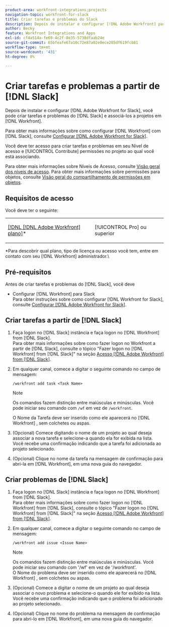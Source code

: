 ```yaml
---
product-area: workfront-integrations;projects
navigation-topic: workfront-for-slack
title: Criar tarefas e problemas do Slack
description: Depois de instalar e configurar [!DNL Adobe Workfront] para o Slack, você pode criar tarefas e problemas do Slack e associá-las a projetos no Workfront.
author: Becky
feature: Workfront Integrations and Apps
exl-id: cf4a514a-fe69-4c2f-8e35-5738dfaab24e
source-git-commit: 65bfeafe67a10c72e87a02e0ece285df619fcb81
workflow-type: tm+mt
source-wordcount: '431'
ht-degree: 0%

---
```


# Criar tarefas e problemas a partir de [!DNL Slack]

Depois de instalar e configurar [!DNL Adobe Workfront for Slack], você pode criar tarefas e problemas do [!DNL Slack] e associá-los a projetos em [!DNL Workfront].

Para obter mais informações sobre como configurar [!DNL Workfront] com [!DNL Slack], consulte [Configurar [!DNL Adobe Workfront for Slack]](../../workfront-integrations-and-apps/using-workfront-with-slack/configure-workfront-for-slack.md).

Você deve ter acesso para criar tarefas e problemas em seu Nível de acesso e [!UICONTROL Contribute] permissões no projeto ao qual você está associando.

Para obter mais informações sobre Níveis de Acesso, consulte [Visão geral dos níveis de acesso](../../administration-and-setup/add-users/access-levels-and-object-permissions/access-levels-overview.md). Para obter mais informações sobre permissões para objetos, consulte [Visão geral do compartilhamento de permissões em objetos](../../workfront-basics/grant-and-request-access-to-objects/sharing-permissions-on-objects-overview.md).

## Requisitos de acesso

Você deve ter o seguinte:

<table style="table-layout:auto"> 
 <col> 
 </col> 
 <col> 
 </col> 
 <tbody> 
  <tr> 
   <td role="rowheader"><a href="https://www.workfront.com/plans" target="_blank">[!DNL [!DNL Adobe Workfront] plano]</a>*</td> 
   <td> <p>[!UICONTROL Pro] ou superior</p> </td> 
  </tr> 
 </tbody> 
</table>

&#42;Para descobrir qual plano, tipo de licença ou acesso você tem, entre em contato com seu [!DNL Workfront] administrador.\

## Pré-requisitos

Antes de criar tarefas e problemas do [!DNL Slack], você deve

* Configurar [!DNL Workfront] para Slack\
   Para obter instruções sobre como configurar [!DNL Workfront for Slack], consulte [Configurar [!DNL Adobe Workfront for Slack]](../../workfront-integrations-and-apps/using-workfront-with-slack/configure-workfront-for-slack.md).

## Criar tarefas a partir de [!DNL Slack]

1. Faça logon no [!DNL Slack] instância e faça logon no [!DNL Workfront] from [!DNL Slack].\
   Para obter mais informações sobre como fazer logon no Workfront a partir de [!DNL Slack], consulte o tópico &quot;Fazer logon no [!DNL Workfront] from [!DNL Slack]&quot; na seção [Acesso [!DNL Adobe Workfront] from [!DNL Slack]](../../workfront-integrations-and-apps/using-workfront-with-slack/access-workfront-from-slack.md).

1. Em qualquer canal, comece a digitar o seguinte comando no campo de mensagem:

   `/workfront add task <Task Name>`

   >[!NOTE]
   >
   >Os comandos fazem distinção entre maiúsculas e minúsculas. Você pode iniciar seu comando com `/wf` em vez de `/workfront`.
   >  
   >O Nome da Tarefa deve ser inserido como ele aparecerá no [!DNL Workfront] , sem colchetes ou aspas.

1. (Opcional) Comece digitando o nome de um projeto ao qual deseja associar a nova tarefa e selecione-a quando ela for exibida na lista.\
   Você recebe uma confirmação indicando que a tarefa foi adicionada ao projeto selecionado.
1. (Opcional) Clique no nome da tarefa na mensagem de confirmação para abri-la em [!DNL Workfront], em uma nova guia do navegador.

## Criar problemas de [!DNL Slack]

1. Faça logon no [!DNL Slack] instância e faça logon no [!DNL Workfront] from [!DNL Slack].\
   Para obter mais informações sobre como fazer logon no [!DNL Workfront] from [!DNL Slack], consulte o tópico &quot;Fazer logon no [!DNL Workfront] from [!DNL Slack]&quot; na seção [Acesso [!DNL Adobe Workfront] from [!DNL Slack]](../../workfront-integrations-and-apps/using-workfront-with-slack/access-workfront-from-slack.md).

1. Em qualquer canal, comece a digitar o seguinte comando no campo de mensagem:

   `/workfront add issue <Issue Name>`

   >[!NOTE]
   >
   >Os comandos fazem distinção entre maiúsculas e minúsculas. Você pode iniciar seu comando com &#39;/wf&#39; em vez de &#39;/workfront&#39;. \
   >O Nome do problema deve ser inserido como ele aparecerá no [!DNL Workfront] , sem colchetes ou aspas.

1. (Opcional) Comece a digitar o nome de um projeto ao qual deseja associar o novo problema e selecione-o quando ele for exibido na lista.\
   Você recebe uma confirmação indicando que o problema foi adicionado ao projeto selecionado.
1. (Opcional) Clique no nome do problema na mensagem de confirmação para abri-lo em [!DNL Workfront], em uma nova guia do navegador.
